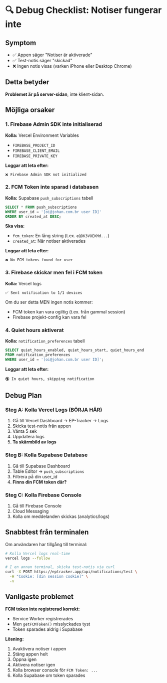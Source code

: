 # 🔍 Debug Checklist: Notiser fungerar inte

## Symptom
- ✅ Appen säger "Notiser är aktiverade"
- ✅ Test-notis säger "skickad"
- ❌ Ingen notis visas (varken iPhone eller Desktop Chrome)

## Detta betyder
**Problemet är på server-sidan**, inte klient-sidan.

## Möjliga orsaker

### 1. Firebase Admin SDK inte initialiserad
**Kolla:** Vercel Environment Variables
- `FIREBASE_PROJECT_ID`
- `FIREBASE_CLIENT_EMAIL`
- `FIREBASE_PRIVATE_KEY`

**Loggar att leta efter:**
```
❌ Firebase Admin SDK not initialized
```

### 2. FCM Token inte sparad i databasen
**Kolla:** Supabase `push_subscriptions` tabell
```sql
SELECT * FROM push_subscriptions 
WHERE user_id = '[oi@johan.com.br user ID]'
ORDER BY created_at DESC;
```

**Ska visa:**
- `fcm_token`: En lång string (t.ex. `eQDK3VOEKMd...`)
- `created_at`: När notiser aktiverades

**Loggar att leta efter:**
```
❌ No FCM tokens found for user
```

### 3. Firebase skickar men fel i FCM token
**Kolla:** Vercel logs
```
✅ Sent notification to 1/1 devices
```

Om du ser detta MEN ingen notis kommer:
- FCM token kan vara ogiltig (t.ex. från gammal session)
- Firebase projekt-config kan vara fel

### 4. Quiet hours aktiverat
**Kolla:** `notification_preferences` tabell
```sql
SELECT quiet_hours_enabled, quiet_hours_start, quiet_hours_end
FROM notification_preferences
WHERE user_id = '[oi@johan.com.br user ID]';
```

**Loggar att leta efter:**
```
🔇 In quiet hours, skipping notification
```

## Debug Plan

### Steg A: Kolla Vercel Logs (BÖRJA HÄR)
1. Gå till Vercel Dashboard → EP-Tracker → Logs
2. Skicka test-notis från appen
3. Vänta 5 sek
4. Uppdatera logs
5. **Ta skärmbild av logs**

### Steg B: Kolla Supabase Database
1. Gå till Supabase Dashboard
2. Table Editor → `push_subscriptions`
3. Filtrera på din user_id
4. **Finns din FCM token där?**

### Steg C: Kolla Firebase Console
1. Gå till Firebase Console
2. Cloud Messaging
3. Kolla om meddelanden skickas (analytics/logs)

## Snabbtest från terminalen

Om användaren har tillgång till terminal:

```bash
# Kolla Vercel logs real-time
vercel logs --follow

# I en annan terminal, skicka test-notis via curl
curl -X POST https://eptracker.app/api/notifications/test \
  -H "Cookie: [din session cookie]" \
  -v
```

## Vanligaste problemet

**FCM token inte registrerad korrekt:**
- Service Worker registrerades
- Men `getFCMToken()` misslyckades tyst
- Token sparades aldrig i Supabase

**Lösning:**
1. Avaktivera notiser i appen
2. Stäng appen helt
3. Öppna igen
4. Aktivera notiser igen
5. Kolla browser console för `FCM Token: ...`
6. Kolla Supabase om token sparades

